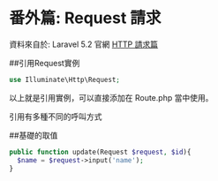 # 番外篇: Request 請求


資料來自於: Laravel 5.2 官網 [HTTP 請求篇](https://laravel.tw/docs/5.2/requests)


##引用Request實例

```php
use Illuminate\Http\Request;
```

以上就是引用實例，可以直接添加在 Route.php 當中使用。





引用有多種不同的呼叫方式

##基礎的取值


```php
public function update(Request $request, $id){
  $name = $request->input('name');
}

```
